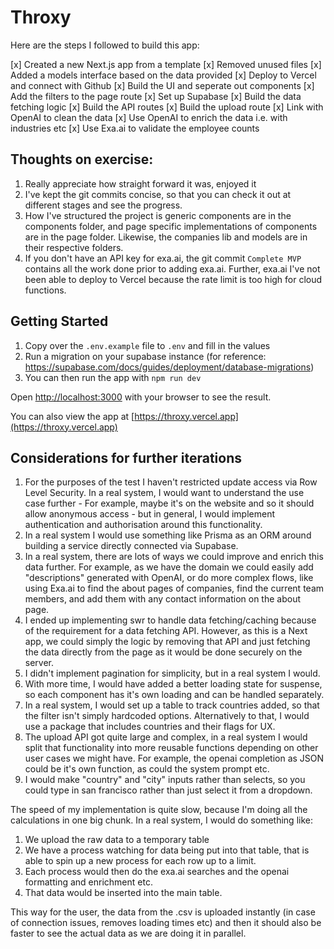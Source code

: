 # Throxy

Here are the steps I followed to build this app:

[x] Created a new Next.js app from a template
[x] Removed unused files
[x] Added a models interface based on the data provided
[x] Deploy to Vercel and connect with Github
[x] Build the UI and seperate out components
[x] Add the filters to the page route
[x] Set up Supabase
[x] Build the data fetching logic
[x] Build the API routes
[x] Build the upload route
[x] Link with OpenAI to clean the data
[x] Use OpenAI to enrich the data i.e. with industries etc
[x] Use Exa.ai to validate the employee counts

## Thoughts on exercise:

1. Really appreciate how straight forward it was, enjoyed it
2. I've kept the git commits concise, so that you can check it out at different stages and see the progress.
3. How I've structured the project is generic components are in the components folder, and page specific implementations of components are in the page folder. Likewise, the companies lib and models are in their respective folders.
4. If you don't have an API key for exa.ai, the git commit `Complete MVP` contains all the work done prior to adding exa.ai. Further, exa.ai I've not been able to deploy to Vercel because the rate limit is too high for cloud functions.

## Getting Started

1. Copy over the `.env.example` file to `.env` and fill in the values
2. Run a migration on your supabase instance (for reference: https://supabase.com/docs/guides/deployment/database-migrations)
3. You can then run the app with `npm run dev`

Open [http://localhost:3000](http://localhost:3000) with your browser to see the result.

You can also view the app at [https://throxy.vercel.app](https://throxy.vercel.app)

## Considerations for further iterations

1. For the purposes of the test I haven't restricted update access via Row Level Security. In a real system, I would want to understand the use case further - For example, maybe it's on the website and so it should allow anonymous access - but in general, I would implement authentication and authorisation around this functionality.
2. In a real system I would use something like Prisma as an ORM around building a service directly connected via Supabase.
3. In a real system, there are lots of ways we could improve and enrich this data further. For example, as we have the domain we could easily add "descriptions" generated with OpenAI, or do more complex flows, like using Exa.ai to find the about pages of companies, find the current team members, and add them with any contact information on the about page.
4. I ended up implementing swr to handle data fetching/caching because of the requirement for a data fetching API. However, as this is a Next app, we could simply the logic by removing that API and just fetching the data directly from the page as it would be done securely on the server.
5. I didn't implement pagination for simplicity, but in a real system I would.
6. With more time, I would have added a better loading state for suspense, so each component has it's own loading and can be handled separately.
7. In a real system, I would set up a table to track countries added, so that the filter isn't simply hardcoded options. Alternatively to that, I would use a package that includes countries and their flags for UX.
8. The upload API got quite large and complex, in a real system I would split that functionality into more reusable functions depending on other user cases we might have. For example, the openai completion as JSON could be it's own function, as could the system prompt etc.
9. I would make "country" and "city" inputs rather than selects, so you could type in san francisco rather than just select it from a dropdown.

The speed of my implementation is quite slow, because I'm doing all the calculations in one big chunk. In a real system, I would do something like:

1. We upload the raw data to a temporary table
2. We have a process watching for data being put into that table, that is able to spin up a new process for each row up to a limit.
3. Each process would then do the exa.ai searches and the openai formatting and enrichment etc.
4. That data would be inserted into the main table.

This way for the user, the data from the .csv is uploaded instantly (in case of connection issues, removes loading times etc) and then it should also be faster to see the actual data as we are doing it in parallel.
